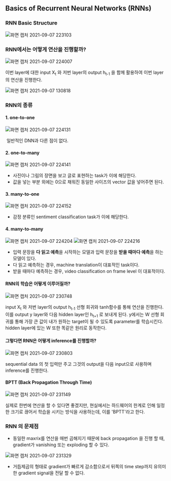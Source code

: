 ## Basics of Recurrent Neural Networks (RNNs)



### RNN Basic Structure

![화면 캡처 2021-09-07 223103](https://user-images.githubusercontent.com/88299729/132359934-510e8cbc-adf1-476c-a9dd-2a0875ebe0fb.png)



### RNN에서는 어떻게 연산을 진행할까?

![화면 캡처 2021-09-07 224007](https://user-images.githubusercontent.com/88299729/132359966-394ed2be-b810-48a9-a0a7-d204277040bb.png)

이번 layer에 대한 input X<sub>t</sub> 와 저번 layer의 output h<sub>t-1</sub> 을 함께 활용하여 이번 layer의 연산을 진행한다.

![화면 캡처 2021-09-07 130818](https://user-images.githubusercontent.com/88299729/132360082-ae750353-3f61-4133-a000-10da24f69ecf.png)



### RNN의 종류

#### 1. one-to-one

![화면 캡처 2021-09-07 224131](https://user-images.githubusercontent.com/88299729/132360115-ef056524-44cc-4dc6-8938-55172cef18db.png)

​	일반적인 DNN과 다른 점이 없다.



#### 2. one-to-many

![화면 캡처 2021-09-07 224141](https://user-images.githubusercontent.com/88299729/132360146-7cb2ab7d-2ae2-450d-87e2-c13b29e09af0.png)

* 사진이나 그림의 장면을 보고 글로 표현하는 task가 이에 해당한다.
* 값을 넣는 부분 외에는 0으로 채워진 동일한 사이즈의 vector 값을 넣어주면 된다.



#### 3. many-to-one

![화면 캡처 2021-09-07 224152](https://user-images.githubusercontent.com/88299729/132360163-8b8a46c8-4d88-4d19-b6e0-8c4e28f78873.png)

* 감정 분류인 sentiment classification task가 이에 해당한다.



#### 4. many-to-many

![화면 캡처 2021-09-07 224204](https://user-images.githubusercontent.com/88299729/132360187-20b694df-e3ea-4071-9f1a-9531e7d70e4d.png) ![화면 캡처 2021-09-07 224216](https://user-images.githubusercontent.com/88299729/132360203-a071a8f8-7948-45a6-bb62-c5b23210ae8b.png)

* 입력 문장을 **다 읽고 예측**을 시작하는 모델과 입력 문장을 **받을 때마다 예측**을 하는 모델이 있다.
* 다 읽고 예측하는 경우, machine translation이 대표적인 task이다.
* 받을 때마다 예측하는 경우, video classification on frame level 이 대표적이다.



#### RNN의 학습은 어떻게 이루어질까?

![화면 캡처 2021-09-07 230748](https://user-images.githubusercontent.com/88299729/132360241-0c91b34b-7e0a-429b-bf87-b14eb4c308c3.png)

input X<sub>t</sub> 와 저번 layer의 output h<sub>t-1</sub> 선형 회귀와 tanh함수를 통해 연산을 진행한다. 이를 output y layer와 다음 hidden layer인 h<sub>t+1</sub> 로 보내게 된다. y에서는 W 선형 회귀를 통해 가장 큰 값이 내가 원하는 target이 될 수 있도록 parameter를 학습시킨다. hidden layer에 있는 W 또한 똑같은 원리로 동작한다.



#### 그렇다면 RNN은 어떻게 inference를 진행할까?

![화면 캡처 2021-09-07 230803](https://user-images.githubusercontent.com/88299729/132360302-c034a1ae-4f1a-491b-b814-26809c096255.png)

sequential data 의 첫 입력만 주고 그것의 output을 다음 input으로 사용하며 inference를 진행한다.



#### BPTT (Back Propagation Through Time)

![화면 캡처 2021-09-07 231149](https://user-images.githubusercontent.com/88299729/132360324-4411f2db-8105-4e7b-93a1-43476529d132.png)

실제로 한번에 연산을 할 수 있다면 좋겠지만, 현실에서는 하드웨어의 한계로 인해 일정한 크기로 끊어서 학습을 시키는 방식을 사용하는데, 이를 'BPTT'라고 한다.



### RNN 의 문제점

* 동일한 maxrix를 연산을 매번 곱해지기 때문에 back propagation 을 진행 할 때, gradient가 vanishing 또는 exploding 할 수 있다.



![화면 캡처 2021-09-07 231329](https://user-images.githubusercontent.com/88299729/132360340-81295827-545c-4b3e-8b8b-1ca8d40ee301.png)



* 거듭제곱의 형태로 gradient가 빠르게 감소함으로서 뒤쪽의 time step까지 유의미한 gradient signal을 전달 할 수 없다.



